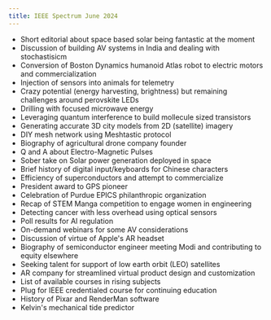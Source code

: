 ```yaml
---
title: IEEE Spectrum June 2024
---
```


- Short editorial about space based solar being fantastic at the moment
- Discussion of building AV systems in India and dealing with stochastisicm
- Conversion of Boston Dynamics humanoid Atlas robot to electric motors and commercialization
- Injection of sensors into animals for telemetry
- Crazy potential (energy harvesting, brightness) but remaining challenges around perovskite LEDs
- Drilling with focused microwave energy
- Leveraging quantum interference to build mollecule sized transistors
- Generating accurate 3D city models from 2D (satellite) imagery
- DIY mesh network using Meshtastic protocol
- Biography of agricultural drone company founder
- Q and A about Electro-Magnetic Pulses
- Sober take on Solar power generation deployed in space
- Brief history of digital input/keyboards for Chinese characters
- Efficiency of superconductors and attempt to commercialize
- President award to GPS pioneer
- Celebration of Purdue EPICS philanthropic organization
- Recap of STEM Manga competition to engage women in engineering
- Detecting cancer with less overhead using optical sensors
- Poll results for AI regulation
- On-demand webinars for some AV considerations
- Discussion of virtue of Apple's AR headset
- Biography of semiconductor engineer meeting Modi and contributing to equity elsewhere
- Seeking talent for support of low earth orbit (LEO) satellites
- AR company for streamlined virtual product design and customization
- List of available courses in rising subjects
- Plug for IEEE credentialed course for continuing education
- History of Pixar and RenderMan software
- Kelvin's mechanical tide predictor

